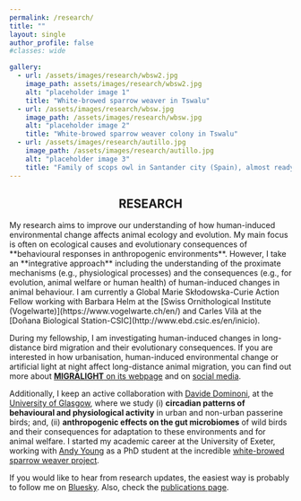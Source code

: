 ```yaml
---
permalink: /research/
title: ""
layout: single
author_profile: false
#classes: wide

gallery:
  - url: /assets/images/research/wbsw2.jpg
    image_path: assets/images/research/wbsw2.jpg
    alt: "placeholder image 1"
    title: "White-browed sparrow weaver in Tswalu"
  - url: /assets/images/research/wbsw.jpg
    image_path: /assets/images/research/wbsw.jpg
    alt: "placeholder image 2"
    title: "White-browed sparrow weaver colony in Tswalu"
  - url: /assets/images/research/autillo.jpg
    image_path: /assets/images/research/autillo.jpg
    alt: "placeholder image 3"
    title: "Family of scops owl in Santander city (Spain), almost ready to travel to Africa"
---
```

<h2 style="text-align: center;">RESEARCH</h2>
My research aims to improve our understanding of how human-induced environmental change affects animal ecology and evolution. My main focus is often on ecological causes and evolutionary consequences of **behavioural responses in anthropogenic environments**. However, I take an **integrative approach** including the understanding of the proximate mechanisms (e.g., physiological processes) and the consequences (e.g., for evolution, animal welfare or human health) of human-induced changes in animal behaviour. I am currently a Global Marie Skłodowska-Curie Action Fellow working with Barbara Helm at the [Swiss Ornithological Institute (Vogelwarte)](https://www.vogelwarte.ch/en/) and Carles Vilà at the [Doñana Biological Station-CSIC](http://www.ebd.csic.es/en/inicio).

During my fellowship, I am investigating human-induced changes in long-distance bird migration and their evolutionary consequences. If you are interested in how urbanisation, human-induced environmental change or artificial light at night affect long-distance animal migration, you can find out more about [**MIGRALIGHT** on its webpage](https://pablocapilla.github.io/MIGRALIGHT/) and on [social media](https://www.instagram.com/migralight/).

Additionally, I keep an active collaboration with [Davide Dominoni](https://www.davidedominoni.com/), at the [University of Glasgow](https://www.gla.ac.uk/), where we study (i) **circadian patterns of behavioural and physiological activity** in urban and non-urban passerine birds; and, (ii) **anthropogenic effects on the gut microbiomes** of wild birds and their consequences for adaptation to these environments and for animal welfare. I started my academic career at the University of Exeter, working with [Andy Young](http://www.animalsocieties.org) as a PhD student at the incredible [white-browed sparrow weaver project](http://www.animalsocieties.org/sparrowweaverproject).

If you would like to hear from research updates, the easiest way is probably to follow me on [Bluesky](https://bsky.app/profile/pcapi.bsky.social). Also, check the [publications page](https://pablocapilla.github.io/publications/).
